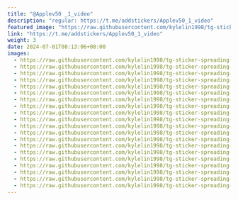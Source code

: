 ```yaml
---
title: "@Applev50 _1_video"
description: "regular: https://t.me/addstickers/Applev50_1_video"
featured_image: "https://raw.githubusercontent.com/kylelin1998/tg-sticker-spreading-worldwide-images/main/img/a5da65b9-163e-4415-be2c-75200afbac05.jpg"
link: "https://t.me/addstickers/Applev50_1_video"
weight: 3
date: 2024-07-01T08:13:06+08:00
images:
  - https://raw.githubusercontent.com/kylelin1998/tg-sticker-spreading-worldwide-images/main/img/a5da65b9-163e-4415-be2c-75200afbac05.jpg
  - https://raw.githubusercontent.com/kylelin1998/tg-sticker-spreading-worldwide-images/main/img/a0242261-7ca0-4caa-a760-9777bf594c8c.jpg
  - https://raw.githubusercontent.com/kylelin1998/tg-sticker-spreading-worldwide-images/main/img/eb519dd2-84bc-4b3c-8781-2fd63e230e02.jpg
  - https://raw.githubusercontent.com/kylelin1998/tg-sticker-spreading-worldwide-images/main/img/2b9bc6af-2758-4a35-93f7-2e95b268bd10.jpg
  - https://raw.githubusercontent.com/kylelin1998/tg-sticker-spreading-worldwide-images/main/img/efdcff2d-6e8d-48b9-89f2-b595700e0dc8.jpg
  - https://raw.githubusercontent.com/kylelin1998/tg-sticker-spreading-worldwide-images/main/img/abbfca73-923d-478e-8647-0097066fd4f6.jpg
  - https://raw.githubusercontent.com/kylelin1998/tg-sticker-spreading-worldwide-images/main/img/73548b11-05e9-4eb3-8de9-6e4d3e6f8cd3.jpg
  - https://raw.githubusercontent.com/kylelin1998/tg-sticker-spreading-worldwide-images/main/img/a615fd9b-6cf0-4e9e-a698-5819c286cee5.jpg
  - https://raw.githubusercontent.com/kylelin1998/tg-sticker-spreading-worldwide-images/main/img/52d55c98-8a78-4f0c-bd9d-f068c4c5e37f.jpg
  - https://raw.githubusercontent.com/kylelin1998/tg-sticker-spreading-worldwide-images/main/img/b037f8a9-a65f-4173-8ced-a5594da8ab61.jpg
  - https://raw.githubusercontent.com/kylelin1998/tg-sticker-spreading-worldwide-images/main/img/a256dbfd-fe0c-441d-9b3b-ba5df0bbdaf4.jpg
  - https://raw.githubusercontent.com/kylelin1998/tg-sticker-spreading-worldwide-images/main/img/d050ca9c-e098-44e2-929a-67774fe0d9f1.jpg
  - https://raw.githubusercontent.com/kylelin1998/tg-sticker-spreading-worldwide-images/main/img/a8b31b2a-0118-487f-994c-2fb695f8d0cc.jpg
  - https://raw.githubusercontent.com/kylelin1998/tg-sticker-spreading-worldwide-images/main/img/58a56b91-8d9a-4ca1-a162-e61f998abfbc.jpg
  - https://raw.githubusercontent.com/kylelin1998/tg-sticker-spreading-worldwide-images/main/img/17c7fa26-065c-4bdd-a3e5-c8eb5ef2c3ed.jpg
  - https://raw.githubusercontent.com/kylelin1998/tg-sticker-spreading-worldwide-images/main/img/951ea330-390f-4830-9d31-03b421a12d56.jpg
  - https://raw.githubusercontent.com/kylelin1998/tg-sticker-spreading-worldwide-images/main/img/77ca45dc-9364-4361-bba2-b1036ba958d9.jpg
  - https://raw.githubusercontent.com/kylelin1998/tg-sticker-spreading-worldwide-images/main/img/4c1a9ba4-966b-4b95-9542-b5b8fdc8fea9.jpg
  - https://raw.githubusercontent.com/kylelin1998/tg-sticker-spreading-worldwide-images/main/img/cb4bf894-45e1-46d1-bfb5-78f604e1cee8.jpg
  - https://raw.githubusercontent.com/kylelin1998/tg-sticker-spreading-worldwide-images/main/img/97f07e2e-f934-4721-aa06-4a39bd836301.jpg
---
```

